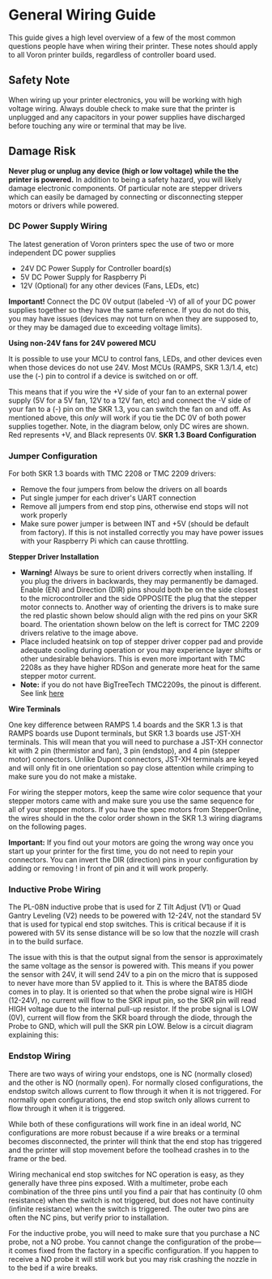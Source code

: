 # General Wiring Guide

This guide gives a high level overview of a few of the most common questions people have when wiring their printer. These notes should apply to all Voron printer builds, regardless of controller board used.

## Safety Note

When wiring up your printer electronics, you will be working with high voltage wiring. Always double check to make sure that the printer is unplugged and any capacitors in your power supplies have discharged before touching any wire or terminal that may be live. 

## Damage Risk

**Never plug or unplug any device (high or low voltage) while the the printer is powered.** In addition to being a safety hazard, you will likely damage electronic components. Of particular note are stepper drivers which can easily be damaged by connecting or disconnecting stepper motors or drivers while powered.

### DC Power Supply Wiring

The latest generation of Voron printers spec the use of two or more independent DC power supplies

- 24V DC Power Supply for Controller board(s)
- 5V DC Power Supply for Raspberry Pi 
- 12V (Optional) for any other devices (Fans, LEDs, etc)



**Important!** Connect the DC 0V output (labeled -V) of all of your DC power supplies together so they have the same reference. If you do not do this, you may have issues (devices may not turn on when they are supposed to, or they may be damaged due to exceeding voltage limits).



**Using non-24V fans for 24V powered MCU**

It is possible to use your MCU to control fans, LEDs, and other devices even when those devices do not use 24V. Most MCUs (RAMPS, SKR 1.3/1.4, etc) use the (-) pin to control if a device is switched on or off.



This means that if you wire the +V side of your fan to an external power supply (5V for a 5V fan, 12V to a 12V fan, etc) and connect the -V side of your fan to a (-) pin on the SKR 1.3, you can switch the fan on and off. As mentioned above, this *only* will work if you tie the DC 0V of both power supplies together. Note, in the diagram below, only DC wires are shown. Red represents +V, and Black represents 0V. **SKR 1.3 Board Configuration**

### Jumper Configuration

For both SKR 1.3 boards with TMC 2208 or TMC 2209 drivers:

- Remove the four jumpers from below the drivers on all boards
- Put single jumper for each driver's UART connection
- Remove all jumpers from end stop pins, otherwise end stops will not work properly
- Make sure power jumper is between INT and +5V (should be default from factory). If this is not installed correctly you may have power issues with your Raspberry Pi which can cause throttling. 

**Stepper Driver Installation**

- **Warning!** Always be sure to orient drivers correctly when installing. If you plug the drivers in backwards, they may permanently be damaged. Enable (EN) and Direction (DIR) pins should both be on the side closest to the microcontroller and the side OPPOSITE the plug that the stepper motor connects to. Another way of orienting the drivers is to make sure the red plastic shown below should align with the red pins on your SKR board. The orientation shown below on the left is correct for TMC 2209 drivers relative to the image above.
- Place included heatsink on top of stepper driver copper pad and provide adequate cooling during operation or you may experience layer shifts or other undesirable behaviors. This is even more important with TMC 2208s as they have higher RDSon and generate more heat for the same stepper motor current.
- **Note:** if you do not have BigTreeTech TMC2209s, the pinout is different. See link [here](https://www.anet3d-forum.de/viewtopic.php?f=82&t=4776)  

**Wire Terminals**

One key difference between RAMPS 1.4 boards and the SKR 1.3 is that RAMPS boards use Dupont terminals, but SKR 1.3 boards use JST-XH terminals. This will mean that you will need to purchase a JST-XH connector kit with 2 pin (thermistor and fan), 3 pin (endstop), and 4 pin (stepper motor) connectors. Unlike Dupont connectors, JST-XH terminals are keyed and will only fit in one orientation so pay close attention while crimping to make sure you do not make a mistake. 



For wiring the stepper motors, keep the same wire color sequence that your stepper motors came with and make sure you use the same sequence for all of your stepper motors. If you have the spec motors from StepperOnline, the wires should in the the color order shown in the SKR 1.3 wiring diagrams on the following pages.



**Important:** If you find out your motors are going the wrong way once you start up your printer for the first time, you do not need to repin your connectors. You can invert the DIR (direction) pins in your configuration by adding or removing ! in front of pin and it will work properly.



### Inductive Probe Wiring

The PL-08N inductive probe that is used for Z Tilt Adjust (V1) or Quad Gantry Leveling (V2) needs to be powered with 12-24V, not the standard 5V that is used for typical end stop switches. This is critical because if it is powered with 5V its sense distance will be so low that the nozzle will crash in to the build surface.  



The issue with this is that the output signal from the sensor is approximately the same voltage as the sensor is powered with. This means if you power the sensor with 24V, it will send 24V to a pin on the micro that is supposed to never have more than 5V applied to it. This is where the BAT85 diode comes in to play. It is oriented so that when the probe signal wire is HIGH (12-24V), no current will flow to the SKR input pin, so the SKR pin will read HIGH voltage due to the internal pull-up resistor. If the probe signal is LOW (0V), current will flow from the SKR board through the diode, through the Probe to GND, which will pull the SKR pin LOW. Below is a circuit diagram explaining this: 

### Endstop Wiring

There are two ways of wiring your endstops, one is NC (normally closed) and the other is NO (normally open). For normally closed configurations, the endstop switch allows current to flow through it when it is not triggered. For normally open configurations, the end stop switch only allows current to flow through it when it is triggered. 



While both of these configurations will work fine in an ideal world, NC configurations are more robust because if a wire breaks or a terminal becomes disconnected, the printer will think that the end stop has triggered and the printer will stop movement before the toolhead crashes in to the frame or the bed. 



Wiring mechanical end stop switches for NC operation is easy, as they generally have three pins exposed. With a multimeter, probe each combination of the three pins until you find a pair that has continuity (0 ohm resistance) when the switch is not triggered, but does not have continuity (infinite resistance) when the switch is triggered. The outer two pins are often the NC pins, but verify prior to installation.



For the inductive probe, you will need to make sure that you purchase a NC probe, not a NO probe. You cannot change the configuration of the probe—it comes fixed from the factory in a specific configuration. If you happen to receive a NO probe it will still work but you may risk crashing the nozzle in to the bed if a wire breaks. 